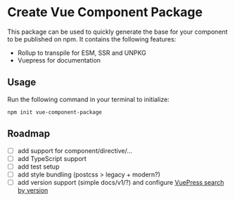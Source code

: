 # Create Vue Component Package

This package can be used to quickly generate the base for your component to be published on npm. It contains the following features:

* Rollup to transpile for ESM, SSR and UNPKG
* Vuepress for documentation

## Usage

Run the following command in your terminal to initialize:

```
npm init vue-component-package
```

## Roadmap

* [ ] add support for component/directive/...
* [ ] add TypeScript support
* [ ] add test setup
* [ ] add style bundling (postcss > legacy + modern?)
* [ ] add version support (simple docs/v1/?) and configure [VuePress search by version](https://v1.vuepress.vuejs.org/plugin/official/plugin-search.html#options)
